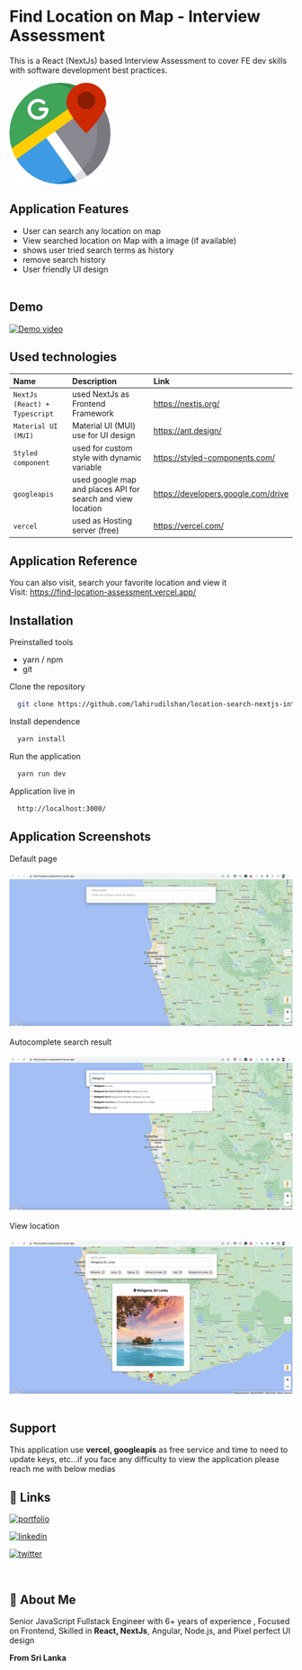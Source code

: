 # Find Location on Map - Interview Assessment

This is a React (NextJs) based Interview Assessment to cover FE dev skills with software development best practices.

<img src="https://github.com/lahirudilshan/location-search-nextjs-interview-assessment/blob/master/public/logo.png" width="180">

## Application Features

- User can search any location on map
- View searched location on Map with a image (if available)
- shows user tried search terms as history
- remove search history
- User friendly UI design
  <br/>
  <br/>

## Demo

[![Demo video](https://img.youtube.com/vi/pbzxitLchYk/0.jpg)](https://www.youtube.com/watch?v=pbzxitLchYk)

## Used technologies

| Name                          | Description                                                 | Link                                |
| :---------------------------- | :---------------------------------------------------------- | :---------------------------------- |
| `NextJs (React) + Typescript` | used NextJs as Frontend Framework                           | https://nextjs.org/                 |
| `Material UI (MUI)`           | Material UI (MUI) use for UI design                         | https://ant.design/                 |
| `Styled component`            | used for custom style with dynamic variable                 | https://styled-components.com/      |
| `googleapis`                  | used google map and places API for search and view location | https://developers.google.com/drive |
| `vercel`                      | used as Hosting server (free)                               | https://vercel.com/                 |

## Application Reference

You can also visit, search your favorite location and view it \
Visit: https://find-location-assessment.vercel.app/

## Installation

Preinstalled tools

- yarn / npm
- git

Clone the repository

```bash
  git clone https://github.com/lahirudilshan/location-search-nextjs-interview-assessment.git
```

Install dependence

```bash
  yarn install
```

Run the application

```bash
  yarn run dev
```

Application live in

```bash
  http://localhost:3000/
```

## Application Screenshots

Default page
<br/>
<br/>
<img src="https://github.com/lahirudilshan/location-search-nextjs-interview-assessment/blob/master/public/screenshots/step-1.png">
<br/>
<br/>
Autocomplete search result
<br/>
<br/>
<img src="https://github.com/lahirudilshan/location-search-nextjs-interview-assessment/blob/master/public/screenshots/step-2.png">
<br/>
<br/>
View location
<br/>
<br/>
<img src="https://github.com/lahirudilshan/location-search-nextjs-interview-assessment/blob/master/public/screenshots/step-3.png">
<br/>
<br/>

## Support

This application use **vercel, googleapis** as free service and time to need to update keys, etc...if you face any difficulty to view the application please reach me with below medias
<br/>

## 🔗 Links

[![portfolio](https://img.shields.io/badge/my_portfolio-000?style=for-the-badge&logo=ko-fi&logoColor=white)](https://lahirudilshan.github.io/)

[![linkedin](https://img.shields.io/badge/linkedin-0A66C2?style=for-the-badge&logo=linkedin&logoColor=white)](https://lk.linkedin.com/in/lahiru-dilshan-408ab3108)

[![twitter](https://img.shields.io/badge/gmail-c0392b?style=for-the-badge&logo=gmail&logoColor=white)](mailto:lahiru4unew4@gmail.com)

<br/>

## 🚀 About Me

Senior JavaScript Fullstack Engineer with 6+ years of experience , Focused on Frontend, Skilled in **React, NextJs**, Angular, Node.js, and Pixel perfect UI design

**From Sri Lanka**
